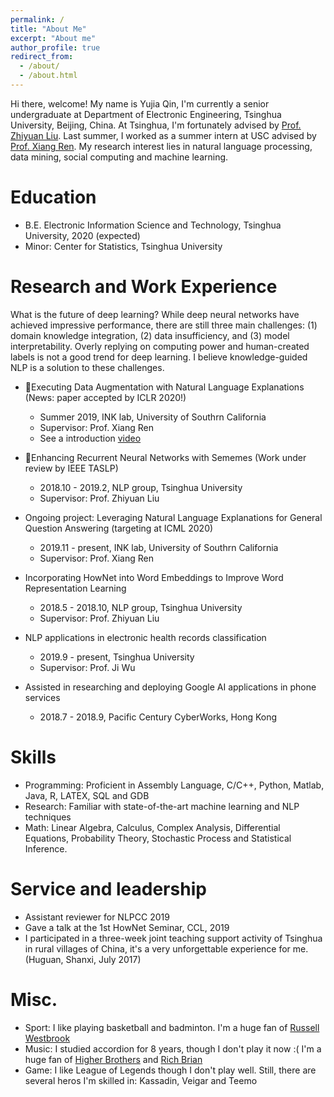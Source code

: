 ```yaml
---
permalink: /
title: "About Me"
excerpt: "About me"
author_profile: true
redirect_from: 
  - /about/
  - /about.html 
---
```


  Hi there, welcome! My name is Yujia Qin, I'm currently a senior undergraduate at Department of Electronic Engineering, Tsinghua University, Beijing, China. At Tsinghua, I'm fortunately advised by [Prof. Zhiyuan Liu](http://nlp.csai.tsinghua.edu.cn/~lzy/index.html). Last summer, I worked as a summer intern at USC advised by [Prof. Xiang Ren](http://ink-ron.usc.edu/xiangren/). 
  My research interest lies in natural language processing, data mining, social computing and machine learning.
  
Education
======
* B.E. Electronic Information Science and Technology, Tsinghua University, 2020 (expected)
* Minor: Center for Statistics, Tsinghua University

Research and Work Experience
======
What is the future of deep learning? While deep neural networks have achieved impressive performance, there are still three main challenges: (1) domain knowledge integration, (2) data insufficiency, and (3) model interpretability. Overly replying on computing power and human-created labels is not a good trend for deep learning. I believe knowledge-guided NLP is a solution to these challenges.

* 🌟Executing Data Augmentation with Natural Language Explanations (News: paper accepted by ICLR 2020!)
  * Summer 2019, INK lab, University of Southrn California
  * Supervisor: Prof. Xiang Ren
  * See a introduction [video](https://drive.google.com/open?id=1AuGsNbjHkNiQ-nySy5oP8EQafa8Dzgnk)

* 🌟Enhancing Recurrent Neural Networks with Sememes (Work under review by IEEE TASLP)
  * 2018.10 - 2019.2, NLP group, Tsinghua University
  * Supervisor: Prof. Zhiyuan Liu

* Ongoing project: Leveraging Natural Language Explanations for General Question Answering (targeting at ICML 2020)
  * 2019.11 - present, INK lab, University of Southrn California
  * Supervisor: Prof. Xiang Ren
  
* Incorporating HowNet into Word Embeddings to Improve Word Representation Learning
  * 2018.5 - 2018.10, NLP group, Tsinghua University
  * Supervisor: Prof. Zhiyuan Liu
  
* NLP applications in electronic health records classification
  * 2019.9 - present, Tsinghua University
  * Supervisor: Prof. Ji Wu
  
* Assisted in researching and deploying Google AI applications in phone services
  * 2018.7 - 2018.9, Pacific Century CyberWorks, Hong Kong
  
Skills
======
* Programming: Proficient in Assembly Language, C/C++, Python, Matlab, Java, R, LATEX, SQL and GDB
* Research: Familiar with state-of-the-art machine learning and NLP techniques
* Math: Linear Algebra, Calculus, Complex Analysis, Differential Equations, Probability Theory, Stochastic Process and Statistical Inference.
  
Service and leadership
======
* Assistant reviewer for NLPCC 2019
* Gave a talk at the 1st HowNet Seminar, CCL, 2019
* I participated in a three-week joint teaching support activity of Tsinghua in rural villages of China, it's a very unforgettable experience for me. (Huguan, Shanxi, July 2017)

Misc.
======
* Sport: I like playing basketball and badminton. I'm a huge fan of [Russell Westbrook](https://twitter.com/russwest44)
* Music: I studied accordion for 8 years, though I don't play it now :( I'm a huge fan of [Higher Brothers](https://twitter.com/HigherBrothers) and [Rich Brian](https://twitter.com/richbrian)
* Game: I like League of Legends though I don't play well. Still, there are several heros I'm skilled in: Kassadin, Veigar and Teemo
